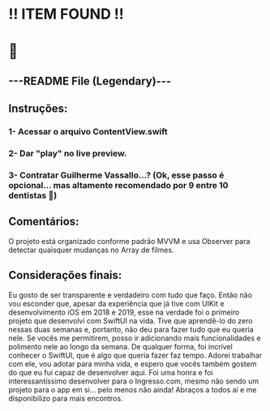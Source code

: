 #     !! ITEM FOUND !!
#                📄
## ---README File (Legendary)---

##  Instruções:

### 1- Acessar o arquivo ContentView.swift
### 2- Dar "play" no live preview.
### 3- Contratar Guilherme Vassallo...? (Ok, esse passo é opcional... mas altamente recomendado por 9 entre 10 dentistas 👀)

## Comentários:

O projeto está organizado conforme padrão MVVM e usa Observer para detectar quaisquer mudanças no Array de filmes.

## Considerações finais:

Eu gosto de ser transparente e verdadeiro com tudo que faço. Então não vou esconder que, apesar da experiência que já tive com UIKit e desenvolvimento iOS em 2018 e 2019, esse na verdade foi o primeiro projeto que desenvolvi com SwiftUI na vida. Tive que aprendê-lo do zero nessas duas semanas e, portanto, não deu para fazer tudo que eu queria nele. Se vocês me permitirem, posso ir adicionando mais funcionalidades e polimento nele ao longo da semana. De qualquer forma, foi incrível conhecer o SwiftUI, que é algo que queria fazer faz tempo. Adorei trabalhar com ele, vou adotar para minha vida, e espero que vocês também gostem do que eu fui capaz de desenvolver aqui. Foi uma honra e foi interessantíssimo desenvolver para o Ingresso.com, mesmo não sendo um projeto para o app em si... pelo menos não ainda! Abraços a todos aí e me disponibilizo para mais encontros.

